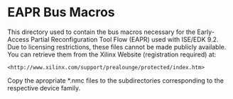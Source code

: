 EAPR Bus Macros
===============

This directory used to contain the bus macros necessary for the Early-Access
Partial Reconfiguration Tool Flow (EAPR) used with ISE/EDK 9.2. Due to
licensing restrictions, these files cannot be made publicly available. You can
retrieve them from the Xilinx Website (registration required) at:

    <http://www.xilinx.com/support/prealounge/protected/index.htm>

Copy the apropriate *.nmc files to the subdirectories corresponding to the
respective device family.

